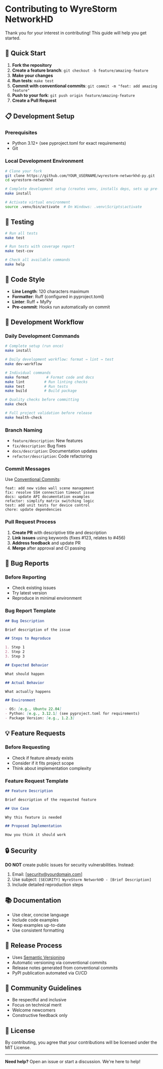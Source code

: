 # Contributing to WyreStorm NetworkHD

Thank you for your interest in contributing! This guide will help you get started.

## 🚀 Quick Start

1. **Fork the repository**
1. **Create a feature branch**: `git checkout -b feature/amazing-feature`
1. **Make your changes**
1. **Run tests**: `make test`
1. **Commit with conventional commits**: `git commit -m "feat: add amazing feature"`
1. **Push to your fork**: `git push origin feature/amazing-feature`
1. **Create a Pull Request**

## 📋 Development Setup

### Prerequisites

- Python 3.12+ (see pyproject.toml for exact requirements)
- Git

### Local Development Environment

```bash
# Clone your fork
git clone https://github.com/YOUR_USERNAME/wyrestorm-networkhd-py.git
cd wyrestorm-networkhd

# Complete development setup (creates venv, installs deps, sets up pre-commit)
make install

# Activate virtual environment
source .venv/bin/activate  # On Windows: .venv\Scripts\activate
```

## 🧪 Testing

```bash
# Run all tests
make test

# Run tests with coverage report
make test-cov

# Check all available commands
make help
```

## 📝 Code Style

- **Line Length**: 120 characters maximum
- **Formatter**: Ruff (configured in pyproject.toml)
- **Linter**: Ruff + MyPy
- **Pre-commit**: Hooks run automatically on commit

## 🔧 Development Workflow

### Daily Development Commands

```bash
# Complete setup (run once)
make install

# Daily development workflow: format → lint → test
make dev-workflow

# Individual commands
make format        # Format code and docs
make lint         # Run linting checks
make test         # Run tests
make build        # Build package

# Quality checks before committing
make check

# Full project validation before release
make health-check
```

### Branch Naming

- `feature/description`: New features
- `fix/description`: Bug fixes
- `docs/description`: Documentation updates
- `refactor/description`: Code refactoring

### Commit Messages

Use [Conventional Commits](https://www.conventionalcommits.org/):

```
feat: add new video wall scene management
fix: resolve SSH connection timeout issue
docs: update API documentation examples
refactor: simplify matrix switching logic
test: add unit tests for device control
chore: update dependencies
```

### Pull Request Process

1. **Create PR** with descriptive title and description
1. **Link issues** using keywords (fixes #123, relates to #456)
1. **Address feedback** and update PR
1. **Merge** after approval and CI passing

## 🐛 Bug Reports

### Before Reporting

- Check existing issues
- Try latest version
- Reproduce in minimal environment

### Bug Report Template

```markdown
## Bug Description

Brief description of the issue

## Steps to Reproduce

1. Step 1
2. Step 2
3. Step 3

## Expected Behavior

What should happen

## Actual Behavior

What actually happens

## Environment

- OS: [e.g., Ubuntu 22.04]
- Python: [e.g., 3.12.1] (see pyproject.toml for requirements)
- Package Version: [e.g., 1.2.3]
```

## 💡 Feature Requests

### Before Requesting

- Check if feature already exists
- Consider if it fits project scope
- Think about implementation complexity

### Feature Request Template

```markdown
## Feature Description

Brief description of the requested feature

## Use Case

Why this feature is needed

## Proposed Implementation

How you think it should work
```

## 🔒 Security

**DO NOT** create public issues for security vulnerabilities. Instead:

1. Email: [security@yourdomain.com]
1. Use subject: `[SECURITY] WyreStorm NetworkHD - [Brief Description]`
1. Include detailed reproduction steps

## 📚 Documentation

- Use clear, concise language
- Include code examples
- Keep examples up-to-date
- Use consistent formatting

## 🚀 Release Process

- Uses [Semantic Versioning](https://semver.org/)
- Automatic versioning via conventional commits
- Release notes generated from conventional commits
- PyPI publication automated via CI/CD

## 🤝 Community Guidelines

- Be respectful and inclusive
- Focus on technical merit
- Welcome newcomers
- Constructive feedback only

## 📄 License

By contributing, you agree that your contributions will be licensed under the MIT License.

---

**Need help?** Open an issue or start a discussion. We're here to help!
